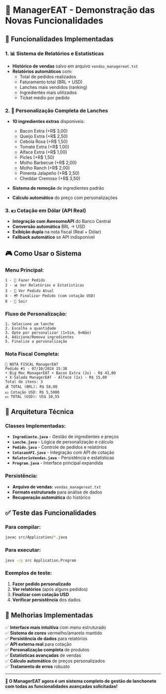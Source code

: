 # 🍔 ManagerEAT - Demonstração das Novas Funcionalidades

## 🚀 Funcionalidades Implementadas

### 1. 📊 Sistema de Relatórios e Estatísticas
- **Histórico de vendas** salvo em arquivo `vendas_managereat.txt`
- **Relatórios automáticos** com:
  - Total de pedidos realizados
  - Faturamento total (BRL + USD)
  - Lanches mais vendidos (ranking)
  - Ingredientes mais utilizados
  - Ticket médio por pedido

### 2. 🍔 Personalização Completa de Lanches
- **10 ingredientes extras** disponíveis:
  - Bacon Extra (+R$ 3,00)
  - Queijo Extra (+R$ 2,50)
  - Cebola Roxa (+R$ 1,50)
  - Tomate Extra (+R$ 1,00)
  - Alface Extra (+R$ 1,00)
  - Picles (+R$ 1,50)
  - Molho Barbecue (+R$ 2,00)
  - Molho Ranch (+R$ 2,00)
  - Pimenta Jalapeño (+R$ 2,50)
  - Cheddar Cremoso (+R$ 3,50)

- **Sistema de remoção** de ingredientes padrão
- **Cálculo automático** do preço com personalizações

### 3. 💵 Cotação em Dólar (API Real)
- **Integração com AwesomeAPI** do Banco Central
- **Conversão automática** BRL → USD
- **Exibição dupla** na nota fiscal (Real + Dólar)
- **Fallback automático** se API indisponível

## 🎮 Como Usar o Sistema

### Menu Principal:
```
1 - 🛒 Fazer Pedido
2 - 📊 Ver Relatórios e Estatísticas  
3 - 👀 Ver Pedido Atual
4 - 💳 Finalizar Pedido (com cotação USD)
0 - 🚪 Sair
```

### Fluxo de Personalização:
```
1. Selecione um lanche
2. Escolha a quantidade
3. Opte por personalizar (1=Sim, 0=Não)
4. Adicione/Remova ingredientes
5. Finalize a personalização
```

### Nota Fiscal Completa:
```
🧾 NOTA FISCAL ManagerEAT
Pedido #1 - 07/10/2024 15:30
• Big Mac ManagerEAT + Bacon Extra (2x) - R$ 43,00
• X-Salada ManagerEAT - Alface (1x) - R$ 15,00
Total de itens: 3
💰 TOTAL (BRL): R$ 58,00
💵 Cotação USD: R$ 5,5000  
💵 TOTAL (USD): US$ 10,55
```

## 🔧 Arquitetura Técnica

### Classes Implementadas:
- **`Ingrediente.java`** - Gestão de ingredientes e preços
- **`Lanche.java`** - Lógica de personalização e cálculo
- **`Pedido.java`** - Controle de pedidos e relatórios
- **`CotacaoAPI.java`** - Integração com API de cotação
- **`RelatorioVendas.java`** - Persistência e estatísticas
- **`Program.java`** - Interface principal expandida

### Persistência:
- **Arquivo de vendas**: `vendas_managereat.txt` 
- **Formato estruturado** para análise de dados
- **Recuperação automática** do histórico

## ✅ Teste das Funcionalidades

### Para compilar:
```bash
javac src/Application/*.java
```

### Para executar:
```bash
java -cp src Application.Program
```

### Exemplos de teste:
1. **Fazer pedido personalizado**
2. **Ver relatórios** (após alguns pedidos)
3. **Finalizar com cotação USD**
4. **Verificar persistência** dos dados

## 🎯 Melhorias Implementadas

✅ **Interface mais intuitiva** com menu estruturado  
✅ **Sistema de cores** vermelho/amarelo mantido  
✅ **Persistência de dados** para relatórios  
✅ **API externa real** para cotação  
✅ **Personalização completa** de produtos  
✅ **Estatísticas avançadas** de vendas  
✅ **Cálculo automático** de preços personalizados  
✅ **Tratamento de erros** robusto  

---

**🎉 O ManagerEAT agora é um sistema completo de gestão de lanchonete com todas as funcionalidades avançadas solicitadas!**